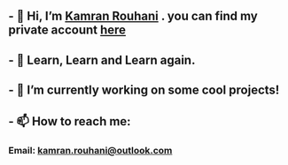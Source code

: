 ## - 👋 Hi, I’m [Kamran Rouhani](@kamran-rouhani) . you can find my private account [here](https://github.com/comendrun)
## - 👀 Learn, Learn and Learn again.
## - 🌱 I’m currently working on some cool projects!

## - 📫 How to reach me:
### Email: kamran.rouhani@outlook.com


